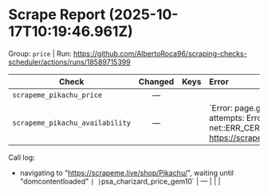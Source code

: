 # Scrape Report (2025-10-17T10:19:46.961Z)

Group: `price`  |  Run: https://github.com/AlbertoRoca96/scraping-checks-scheduler/actions/runs/18589715399

| Check | Changed | Keys | Error |
|---|:---:|:--|:--|
| `scrapeme_pikachu_price` | — |  |  |
| `scrapeme_pikachu_availability` | — |  | `Error: page.goto failed after 3 attempts: Error: page.goto: net::ERR_CERT_DATE_INVALID at https://scrapeme.live/shop/Pikachu/
Call log:
  - navigating to "https://scrapeme.live/shop/Pikachu/", waiting until "domcontentloaded"
` |
| `psa_charizard_price_gem10` | — |  |  |
